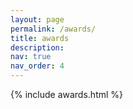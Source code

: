 ```yaml
---
layout: page
permalink: /awards/
title: awards
description: 
nav: true
nav_order: 4
---
```



<article>
{% include awards.html %}
</article>